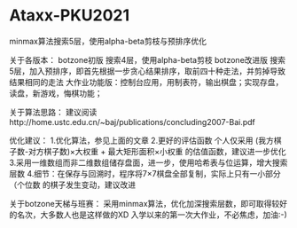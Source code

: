 # Ataxx-PKU2021
minmax算法搜索5层，使用alpha-beta剪枝与预排序优化

关于各版本：
botzone初版 搜索4层，使用alpha-beta剪枝
botzone改进版 搜索5层，加入预排序，即首先根据一步贪心结果排序，取前四十种走法，并剪掉导致结果相同的走法
大作业功能版：控制台应用，用制表符，输出棋盘；实现存盘，读盘，新游戏，悔棋功能；

关于算法思路：
建议阅读http://home.ustc.edu.cn/~baj/publications/concluding2007-Bai.pdf

优化建议：
1.优化算法，参见上面的文章
2.更好的评估函数 个人仅采用 (我方棋子数-对方棋子数)×大权重 + 最大矩形面积×小权重 的估值函数，建议进一步优化
3.采用一维数组而非二维数组储存盘面，进一步，使用哈希表与位运算，增大搜索层数
4.细节：在保存与回溯时，程序将7×7棋盘全部复制，实际上只有一小部分（个位数 的棋子发生变动，建议改进

关于botzone天梯与班赛：
采用minmax算法，优化加深搜索层数，即可取得较好的名次，大多数人也是这样做的XD
入学以来的第一次大作业，不必焦虑，加油:-)

